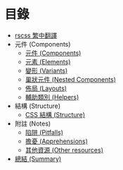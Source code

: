 # 目錄

- [rscss 繁中翻譯](../README.md)
- 元件 (Components)
  - [元件 (Components)](components.md)
  - [元素 (Elements)](elements.md)
  - [變形 (Variants)](variants.md)
  - [巢狀元件 (Nested Components)](nested-components.md)
  - [佈局 (Layouts)](layouts.md)
  - [輔助類別 (Helpers)](helpers.md)
- 結構 (Structure)
  - [CSS 結構 (Structure)](css-structure.md)
- 附註 (Notes)
  - [陷阱 (Pitfalls)](pitfalls.md)
  - [擔憂 (Apprehensions)](apprehensions.md)
  - [其他資源 (Other resources)](other-resources.md)
- [總結 (Summary)](css-summary.md)
